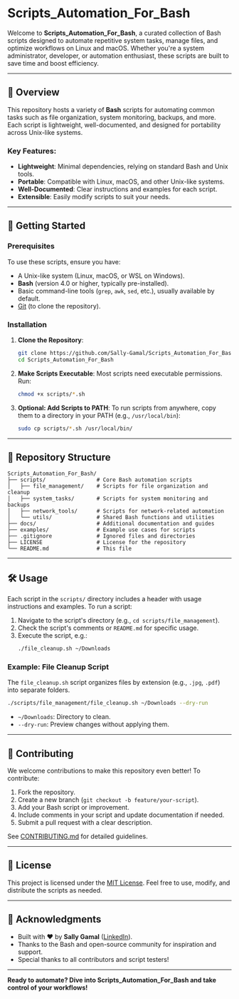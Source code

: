 # Scripts_Automation_For_Bash

Welcome to **Scripts_Automation_For_Bash**, a curated collection of Bash scripts designed to automate repetitive system tasks, manage files, and optimize workflows on Linux and macOS. Whether you're a system administrator, developer, or automation enthusiast, these scripts are built to save time and boost efficiency.

---

## 📖 Overview

This repository hosts a variety of **Bash** scripts for automating common tasks such as file organization, system monitoring, backups, and more. Each script is lightweight, well-documented, and designed for portability across Unix-like systems.

### Key Features:
- **Lightweight**: Minimal dependencies, relying on standard Bash and Unix tools.
- **Portable**: Compatible with Linux, macOS, and other Unix-like systems.
- **Well-Documented**: Clear instructions and examples for each script.
- **Extensible**: Easily modify scripts to suit your needs.

---

## 🚀 Getting Started

### Prerequisites
To use these scripts, ensure you have:
- A Unix-like system (Linux, macOS, or WSL on Windows).
- **Bash** (version 4.0 or higher, typically pre-installed).
- Basic command-line tools (`grep`, `awk`, `sed`, etc.), usually available by default.
- [Git](https://git-scm.com/downloads) (to clone the repository).

### Installation
1. **Clone the Repository**:
   ```bash
   git clone https://github.com/Sally-Gamal/Scripts_Automation_For_Bash.git
   cd Scripts_Automation_For_Bash
   ```

2. **Make Scripts Executable**:
   Most scripts need executable permissions. Run:
   ```bash
   chmod +x scripts/*.sh
   ```

3. **Optional: Add Scripts to PATH**:
   To run scripts from anywhere, copy them to a directory in your PATH (e.g., `/usr/local/bin`):
   ```bash
   sudo cp scripts/*.sh /usr/local/bin/
   ```

---

## 📂 Repository Structure

```
Scripts_Automation_For_Bash/
├── scripts/                # Core Bash automation scripts
│   ├── file_management/    # Scripts for file organization and cleanup
│   ├── system_tasks/       # Scripts for system monitoring and backups
│   ├── network_tools/      # Scripts for network-related automation
│   └── utils/              # Shared Bash functions and utilities
├── docs/                   # Additional documentation and guides
├── examples/               # Example use cases for scripts
├── .gitignore              # Ignored files and directories
├── LICENSE                 # License for the repository
└── README.md               # This file
```

---

## 🛠️ Usage

Each script in the `scripts/` directory includes a header with usage instructions and examples. To run a script:
1. Navigate to the script's directory (e.g., `cd scripts/file_management`).
2. Check the script's comments or `README.md` for specific usage.
3. Execute the script, e.g.:
   ```bash
   ./file_cleanup.sh ~/Downloads
   ```

### Example: File Cleanup Script
The `file_cleanup.sh` script organizes files by extension (e.g., `.jpg`, `.pdf`) into separate folders.
```bash
./scripts/file_management/file_cleanup.sh ~/Downloads --dry-run
```
- `~/Downloads`: Directory to clean.
- `--dry-run`: Preview changes without applying them.

---

## 🤝 Contributing

We welcome contributions to make this repository even better! To contribute:
1. Fork the repository.
2. Create a new branch (`git checkout -b feature/your-script`).
3. Add your Bash script or improvement.
4. Include comments in your script and update documentation if needed.
5. Submit a pull request with a clear description.

See [CONTRIBUTING.md](docs/CONTRIBUTING.md) for detailed guidelines.

---

## 📜 License

This project is licensed under the [MIT License](LICENSE). Feel free to use, modify, and distribute the scripts as needed.

---

## 🌟 Acknowledgments

- Built with ❤️ by **Sally Gamal** ([LinkedIn](https://www.linkedin.com/in/sally-gamal/)).
- Thanks to the Bash and open-source community for inspiration and support.
- Special thanks to all contributors and script testers!

---

**Ready to automate? Dive into Scripts_Automation_For_Bash and take control of your workflows!**
